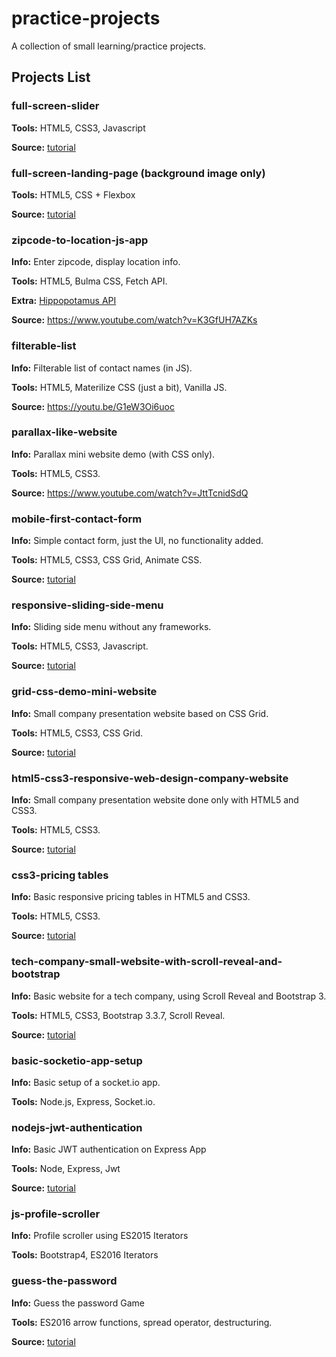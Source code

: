 # practice-projects
A collection of small learning/practice projects.

## Projects List

### **full-screen-slider**

**Tools:** HTML5, CSS3, Javascript

**Source:** [tutorial](https://www.youtube.com/watch?v=7ZO2RTMNSAY)

### **full-screen-landing-page (background image only)**

**Tools:** HTML5, CSS + Flexbox

**Source:** [tutorial](https://youtu.be/hVdTQWASliE)

### **zipcode-to-location-js-app**

**Info:** Enter zipcode, display location info.

**Tools:** HTML5, Bulma CSS, Fetch API.

**Extra:** [Hippopotamus API](http://www.zippopotam.us/)

**Source:** https://www.youtube.com/watch?v=K3GfUH7AZKs

### **filterable-list**

**Info:** Filterable list of contact names (in JS).

**Tools:** HTML5, Materilize CSS (just a bit), Vanilla JS.

**Source:** https://youtu.be/G1eW3Oi6uoc

### **parallax-like-website**

**Info:** Parallax mini website demo (with CSS only).

**Tools:** HTML5, CSS3.

**Source:** https://www.youtube.com/watch?v=JttTcnidSdQ

### **mobile-first-contact-form**

**Info:** Simple contact form, just the UI, no functionality added.

**Tools:** HTML5, CSS3, CSS Grid, Animate CSS.

**Source:** [tutorial](https://youtu.be/Sb5qOa3R4hY)

### **responsive-sliding-side-menu**

**Info:** Sliding side menu without any frameworks.

**Tools:** HTML5, CSS3, Javascript.

**Source:** [tutorial](https://youtu.be/wpGNFGqNfdU)

### **grid-css-demo-mini-website**

**Info:** Small company presentation website based on CSS Grid.

**Tools:** HTML5, CSS3, CSS Grid.

**Source:** [tutorial](https://youtu.be/M3qBpPw77qo)

### **html5-css3-responsive-web-design-company-website**

**Info:** Small company presentation website done only with HTML5 and CSS3.

**Tools:** HTML5, CSS3.

**Source:** [tutorial](https://youtu.be/jV8B24rSN5o)

### **css3-pricing tables**

**Info:** Basic responsive pricing tables in HTML5 and CSS3.

**Tools:** HTML5, CSS3.

**Source:** [tutorial](https://www.youtube.com/watch?v=7rJ5rhdVvOo)

### **tech-company-small-website-with-scroll-reveal-and-bootstrap**

**Info:** Basic website for a tech company, using Scroll Reveal and Bootstrap 3.

**Tools:** HTML5, CSS3, Bootstrap 3.3.7, Scroll Reveal.

**Source:** [tutorial](https://www.youtube.com/watch?v=ePgnR4gHIi4)

### **basic-socketio-app-setup**

**Info:** Basic setup of a socket.io app.

**Tools:** Node.js, Express, Socket.io.

### **nodejs-jwt-authentication**

**Info:** Basic JWT authentication on Express App

**Tools:** Node, Express, Jwt

**Source:** [tutorial](https://www.youtube.com/watch?v=7nafaH9SddU)

### **js-profile-scroller**

**Info:** Profile scroller using ES2015 Iterators

**Tools:** Bootstrap4, ES2016 Iterators

### **guess-the-password**

**Info:** Guess the password Game

**Tools:** ES2016 arrow functions, spread operator, destructuring.

**Source:** [tutorial](https://www.udemy.com/the-advanced-web-developer-bootcamp/learn/v4/t/lecture/7307290)

